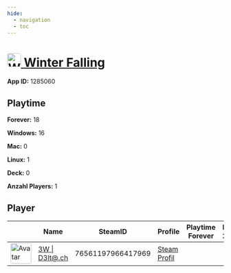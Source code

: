 ```yaml
---
hide:
  - navigation
  - toc
---
```

#  <a href="https://steamdb.info/app/1285060"><img src="https://media.steampowered.com/steamcommunity/public/images/apps/1285060/2f36069ce17d0d462783b5041bd4b99de753b886.jpg" alt="Winter Falling" style="width:32px;height:32px;border-radius:4px;" /> Winter Falling</a>

**App ID:** 1285060

## Playtime

**Forever:** 18

**Windows:** 16

**Mac:** 0

**Linux:** 1

**Deck:** 0

**Anzahl Players:** 1
## Player

<table id="charts-table" class="display" style="width:100%">
            <thead>
                <tr>
                    <th></th>
                    <th>Name</th>
                    <th>SteamID</th>
                    <th>Profile</th>
                    <th>Playtime Forever</th>
                    <th>Playtime 2 Weeks</th>
                </tr>
            </thead>
            <tbody>
        <tr>
<td><a href="https://steamcommunity.com/id/3wd3lta/" target="_blank"><img src="https://avatars.steamstatic.com/363ea361fc7ff2a14a2a780a5e15e66cee03e434_full.jpg" alt="Avatar" style="width:48px;height:48px;border-radius:4px;"></a></td><td><a href="/player/76561197966417969">3W | D3lt@.ch</a></td><td>76561197966417969</td><td><a href="https://steamcommunity.com/id/3wd3lta/" target="_blank">Steam Profil</a></td><td></td><td></td></tr>
</tbody>
</table>
